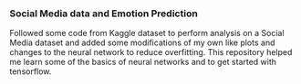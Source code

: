 ### Social Media data and Emotion Prediction
Followed some code from Kaggle dataset to perform analysis on a Social Media dataset and added some modifications of my own like plots and changes to the neural network to reduce overfitting.
This repository helped me learn some of the basics of neural networks and to get started with tensorflow.


